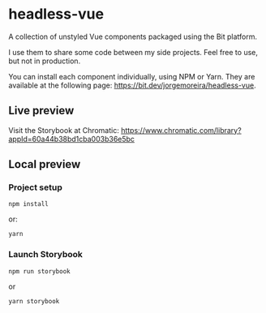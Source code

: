 # headless-vue

A collection of unstyled Vue components packaged using the Bit platform.

I use them to share some code between my side projects. Feel free to use, but not in production.

You can install each component individually, using NPM or Yarn. They are available at the following page: https://bit.dev/jorgemoreira/headless-vue.

## Live preview

Visit the Storybook at Chromatic: https://www.chromatic.com/library?appId=60a44b38bd1cba003b36e5bc

## Local preview

### Project setup

```
npm install
```

or:

```
yarn
```

### Launch Storybook

```
npm run storybook
```

or

```
yarn storybook
```
